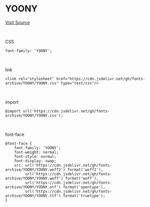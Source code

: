 # YOONY

[Visit Source](http://www.earlyfont.com/portfolio/EARLYFONT_YOONY)

&nbsp;

CSS

```
font-family: 'YOONY';
```

&nbsp;

link

```
<link rel="stylesheet" href="https://cdn.jsdelivr.net/gh/fonts-archive/YOONY/YOONY.css" type="text/css"/>
```

&nbsp;

import

```
@import url('https://cdn.jsdelivr.net/gh/fonts-archive/YOONY/YOONY.css');
```

&nbsp;

font-face

```
@font-face {
    font-family: 'YOONY';
    font-weight: normal;
    font-style: normal;
    font-display: swap;
    src: url('https://cdn.jsdelivr.net/gh/fonts-archive/YOONY/YOONY.woff2') format('woff2'),
         url('https://cdn.jsdelivr.net/gh/fonts-archive/YOONY/YOONY.woff') format('woff'),
         url('https://cdn.jsdelivr.net/gh/fonts-archive/YOONY/YOONY.otf') format('opentype'),
         url('https://cdn.jsdelivr.net/gh/fonts-archive/YOONY/YOONY.ttf') format('truetype');
}
```
